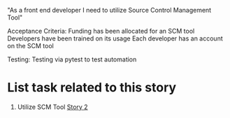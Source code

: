 "As a front end developer I need to utilize Source Control Management Tool"

Acceptance Criteria: Funding has been allocated for an SCM tool
Developers have been trained on its usage
Each developer has an account on the SCM tool

Testing: Testing via pytest to test automation

# List task related to this story
1. Utilize SCM Tool [Story 2](https://github.com/bsibanda3/mywebclass-agile-docs/blob/main/documentation/theme_1/initiatives/Epics/Stories/Tasks/DevOps%20Tasks2.md)
